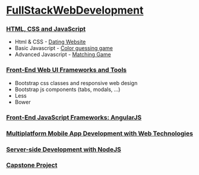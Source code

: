 # [FullStackWebDevelopment](https://www.coursera.org/specializations/full-stack "Go to specialization")

### [HTML, CSS and JavaScript](https://www.coursera.org/learn/html-css-javascript "Go to class")

* Html & CSS - [Dating Website](http://alevincenzi.github.io/FullStackWebDevelopment/01_HTML_CSS_JS/W1_Part3.html)
* Basic Javascript - [Color guessing game](http://alevincenzi.github.io/FullStackWebDevelopment/01_HTML_CSS_JS/W2_Part2.html)
* Advanced Javascript - [Matching Game](http://alevincenzi.github.io/FullStackWebDevelopment/01_HTML_CSS_JS/W3_Part4.html)

### [Front-End Web UI Frameworks and Tools](https://www.coursera.org/learn/web-frameworks "Go to class")

* Bootstrap css classes and responsive web design
* Bootstrap js components (tabs, modals, ...)
* Less
* Bower

### [Front-End JavaScript Frameworks: AngularJS](https://www.coursera.org/learn/angular-js "Go to class")

### [Multiplatform Mobile App Development with Web Technologies](https://www.coursera.org/learn/hybrid-mobile-development "Go to class")

### [Server-side Development with NodeJS](https://www.coursera.org/learn/server-side-development "Go to class")

### [Capstone Project](https://www.coursera.org/learn/capstone-project "Go to class")
